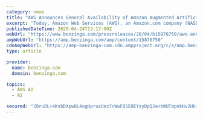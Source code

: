 ```yaml
---
category: news
title: "AWS Announces General Availability of Amazon Augmented Artificial Intelligence (A2I)"
excerpt: "Today, Amazon Web Services (AWS), an Amazon.com company (NASDAQ:AMZN), announced the general availability of Amazon Augmented Artificial Intelligence (A2I), a fully managed service that makes it ..."
publishedDateTime: 2020-04-24T13:17:00Z
webUrl: "https://www.benzinga.com/pressreleases/20/04/b15876750/aws-announces-general-availability-of-amazon-augmented-artificial-intelligence-a2i"
ampWebUrl: "https://amp.benzinga.com/amp/content/15876750"
cdnAmpWebUrl: "https://amp-benzinga-com.cdn.ampproject.org/c/s/amp.benzinga.com/amp/content/15876750"
type: article

provider:
  name: Benzinga.com
  domain: benzinga.com

topics:
  - AWS AI
  - AI

secured: "Z0ruDL+4KsbDXpwOL4ogHpruzUez7cWwFQ5EOEYsyDpQJa+bWUTapnkHv2HkiI+94mSo2u7DIPZF+6/7WMgP2pKn1iCbrn3XYeX/CQRPv6fNs+sofnLn7dYY5/skieJoUzz3JgjGeoeHdXRiTO7CIFJR5PNqCpcLje1PNdvCDfHlHfVeLtBleKCaD0wJWQLW+NS/8NAJlasxuPB8xTCZgnhKZdJuPCWLYwB1aJKIhSARkO031yXOM4BEcPAovoHprAsfzGZNLq+lGA7WUTD7rcbprT3OTtr3PUoFJttMf50651Q/0mDi6yBmSpNlOTOo;o+Ry1l9Y5F3/GbWvrj+6YA=="
---
```


